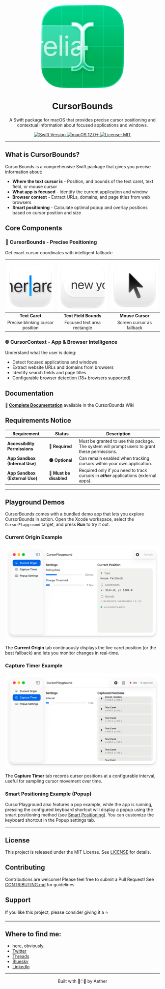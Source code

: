 <div align="center">
  <img width="270" height="270" src="/assets/icon.png" alt="Ibeam selecting text 'relia' against a mint green background">
  <h1><b>CursorBounds</b></h1>
  <p>A Swift package for macOS that provides precise cursor positioning and contextual information about focused applications and windows.</p>
</div>

<div align="center">
  <a href="https://swift.org">
    <img src="https://img.shields.io/badge/Swift-5.5-orange.svg" alt="Swift Version">
  </a>
  <a href="https://www.apple.com/ios/">
    <img src="https://img.shields.io/badge/macOS-12.0%2B-blue.svg" alt="macOS 12.0+">
  </a>
  <a href="LICENSE">
    <img src="https://img.shields.io/badge/License-MIT-green.svg" alt="License: MIT">
  </a>
</div>

---

## **What is CursorBounds?**

CursorBounds is a comprehensive Swift package that gives you precise information about:
- **Where the text cursor is** - Position, and bounds of the text caret, text field, or mouse cursor
- **What app is focused** - Identify the current application and window
- **Browser context** - Extract URLs, domains, and page titles from web browsers
- **Smart positioning** - Calculate optimal popup and overlay positions based on cursor position and size

## **Core Components**

### 🎯 **CursorBounds** - Precise Positioning
Get exact cursor coordinates with intelligent fallback:

| ![Cursor Caret](assets/caretExample.png) | ![Text Field](assets/textAreaExample.png) | ![Mouse Fallback](assets/fallbackExample.png) |
|:---:|:---:|:---:|
| **Text Caret** | **Text Field Bounds** | **Mouse Cursor** |
| Precise blinking cursor position | Focused text area rectangle | Screen cursor as fallback |

### 🌐 **CursorContext** - App & Browser Intelligence
Understand what the user is doing:
- Detect focused applications and windows
- Extract website URLs and domains from browsers
- Identify search fields and page titles
- Configurable browser detection (18+ browsers supported)

## **Documentation**

**📖 [Complete Documentation](https://github.com/Aeastr/CursorBounds/wiki)** available in the CursorBounds Wiki

## **Requirements Notice**

| Requirement | Status | Description |
|-------------|--------|-------------|
| **Accessibility Permissions** | **🔴 Required** | Must be granted to use this package. The system will prompt users to grant these permissions. |
| **App Sandbox (Internal Use)** | **🟢 Optional** | Can remain enabled when tracking cursors within your own application. |
| **App Sandbox (External Use)** | **🚨 Must be disabled** | Required only if you need to track cursors in ***other*** applications (external apps). |

---

## Playground Demos

CursorBounds comes with a bundled demo app that lets you explore CursorBounds in action. Open the Xcode workspace, select the `CursorPlayground` target, and press **Run** to try it out.

### Current Origin Example

![Current Origin Demo](assets/Playground%20CurrentOrigin.png)

The **Current Origin** tab continuously displays the live caret position (or the best fallback) and lets you monitor changes in real-time.

### Capture Timer Example

![Capture Timer Demo](assets/Playground%20CaptureTimer.png)

The **Capture Timer** tab records cursor positions at a configurable interval, useful for sampling cursor movement over time.

### Smart Positioning Example (Popup)

CursorPlayground also features a pop example, while the app is running, pressing the configured keyboard shortcut will display a popup using the smart positioning method (see [Smart Positioning](https://github.com/Aeastr/CursorBounds/wiki/CursorBounds-API#smartpositionforpreferredpositionmargincorrectionmodecorner)). You can customize the keyboard shortcut in the Popup settings tab.

---

## License

This project is released under the MIT License. See [LICENSE](LICENSE.md) for details.

## Contributing

Contributions are welcome! Please feel free to submit a Pull Request! See [CONTRIBUTING.md](CONTRIBUTING.md) for guidelines.

## Support

If you like this project, please consider giving it a ⭐️

---

## Where to find me:  
- here, obviously.  
- [Twitter](https://x.com/AetherAurelia)  
- [Threads](https://www.threads.net/@aetheraurelia)  
- [Bluesky](https://bsky.app/profile/aethers.world)  
- [LinkedIn](https://www.linkedin.com/in/willjones24)

---

<p align="center">Built with 🍏🖱️🔲 by Aether</p>
